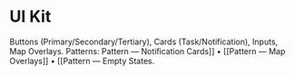 # UI Kit

Buttons (Primary/Secondary/Tertiary), Cards (Task/Notification), Inputs, Map Overlays.
Patterns: Pattern — Notification Cards]] • [[Pattern — Map Overlays]] • [[Pattern — Empty States.